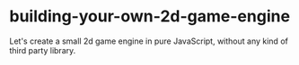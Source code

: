 # building-your-own-2d-game-engine
Let's create a small 2d game engine in pure JavaScript, without any kind of third party library.

